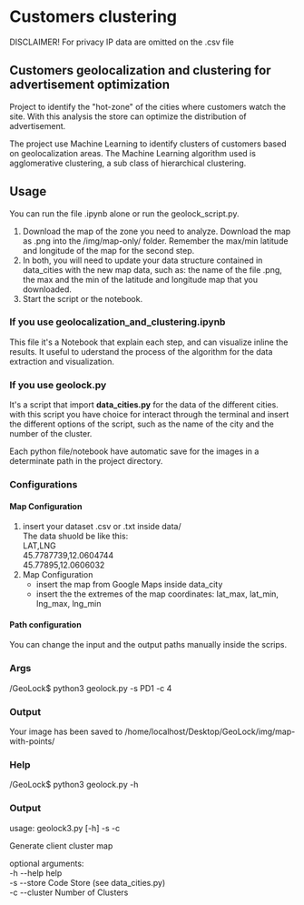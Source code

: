 # Customers clustering

DISCLAIMER! 
For privacy IP data are omitted on the .csv file

## Customers geolocalization and clustering for advertisement optimization
Project to identify the "hot-zone" of the cities where customers watch the site.
With this analysis the store can optimize the distribution of advertisement.

The project use Machine Learning to identify clusters of customers based on geolocalization areas.
The Machine Learning algorithm used is agglomerative clustering, a sub class of hierarchical clustering.

## Usage
You can run the file .ipynb alone or run the geolock_script.py. 

1. Download the map of the zone you need to analyze. Download the map as .png into the /img/map-only/ folder.
   Remember the max/min latitude and longitude of the map for the second step.
3. In both, you will need to update your data structure contained in data_cities with the new map data, 
    such as: the name of the file .png, the max and the min of the latitude and longitude map that you downloaded.
3. Start the script or the notebook.


### If you use  __geolocalization_and_clustering.ipynb__
  
  This file it's a Notebook that explain each step, and can visualize inline the results.
  It useful to uderstand the process of the algorithm for the data extraction and visualization.
  
### If you use __geolock.py__ 
  
  It's a script that import __data_cities.py__ for the data of the different cities.
  with this script you have choice for interact through the terminal and insert the different
  options of the script, such as the name of the city and the number of the cluster.
  
  
  
Each python file/notebook have automatic save for the images in a determinate path in the project directory.

### Configurations
#### Map Configuration
1. insert your dataset .csv or .txt inside data/ <br>
	The data shuold be like this: <br>
	LAT,LNG <br>
	45.7787739,12.0604744 <br>
	45.77895,12.0606032 <br>
2. Map Configuration
	- insert the map from Google Maps inside data_city
	- insert the the extremes of the map coordinates: 
	  lat_max, lat_min, lng_max, lng_min

#### Path configuration
You can change the input and the output paths manually inside the scrips. 

### Args
/GeoLock$ python3 geolock.py -s PD1 -c 4
 
### Output
  Your image has been saved to 
 /home/localhost/Desktop/GeoLock/img/map-with-points/ 


### Help
/GeoLock$ python3 geolock.py -h

### Output
usage: geolock3.py [-h] -s  -c

Generate client cluster map

optional arguments: <br>
  -h --help      help <br> 
  -s --store     Code Store  (see data_cities.py) <br>
  -c --cluster   Number of Clusters <br>
  
